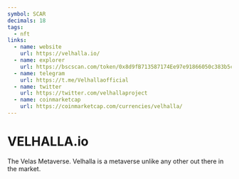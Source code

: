 ```yaml
---
symbol: SCAR
decimals: 18
tags:
  - nft
links:
  - name: website
    url: https://velhalla.io/
  - name: explorer
    url: https://bscscan.com/token/0x8d9fB713587174Ee97e91866050c383b5cEE6209
  - name: telegram
    url: https://t.me/Velhallaofficial
  - name: twitter
    url: https://twitter.com/velhallaproject
  - name: coinmarketcap
    url: https://coinmarketcap.com/currencies/velhalla/
---
```


# VELHALLA.io

The Velas Metaverse. Velhalla is a metaverse unlike any other out there in the market.
